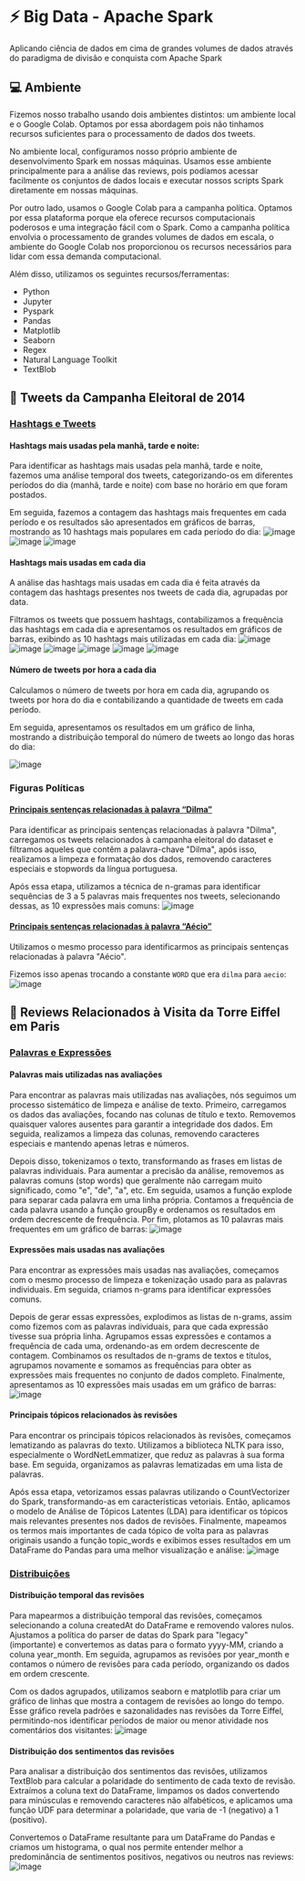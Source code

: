 
# ⚡ Big Data - Apache Spark

Aplicando ciência de dados em cima de grandes volumes de dados através do paradigma de divisão e conquista com Apache Spark




## 💻 Ambiente

Fizemos nosso trabalho usando dois ambientes distintos: um ambiente local e o Google Colab. Optamos por essa abordagem pois não tinhamos recursos suficientes para o processamento de dados dos tweets.

No ambiente local, configuramos nosso próprio ambiente de desenvolvimento Spark em nossas máquinas. Usamos esse ambiente principalmente para a análise das reviews, pois podíamos acessar facilmente os conjuntos de dados locais e executar nossos scripts Spark diretamente em nossas máquinas.

Por outro lado, usamos o Google Colab para a campanha política. Optamos por essa plataforma porque ela oferece recursos computacionais poderosos e uma integração fácil com o Spark. Como a campanha política envolvia o processamento de grandes volumes de dados em escala, o ambiente do Google Colab nos proporcionou os recursos necessários para lidar com essa demanda computacional.

Além disso, utilizamos os seguintes recursos/ferramentas:
 - Python
 - Jupyter
 - Pyspark
 - Pandas
 - Matplotlib
 - Seaborn
 - Regex
 - Natural Language Toolkit
 - TextBlob

## 🐤 Tweets da Campanha Eleitoral de 2014

### [Hashtags e Tweets](https://github.com/thomz2/big-data-spark/blob/main/analysis/election_campaign/hashtags_and_tweets.ipynb)

#### Hashtags mais usadas pela manhã, tarde e noite:
Para identificar as hashtags mais usadas pela manhã, tarde e noite, fazemos uma análise temporal dos tweets, categorizando-os em diferentes períodos do dia (manhã, tarde e noite) com base no horário em que foram postados. 

Em seguida, fazemos a contagem das hashtags mais frequentes em cada período e os resultados são apresentados em gráficos de barras, mostrando as 10 hashtags mais populares em cada período do dia:
![image](https://github.com/thomz2/big-data-spark/assets/82160387/29461700-ba80-45b4-baf8-4087a305f49c)
![image](https://github.com/thomz2/big-data-spark/assets/82160387/5ddfe7f3-a70f-416b-8c00-18ca3e588376)
![image](https://github.com/thomz2/big-data-spark/assets/82160387/0f917453-105d-469b-a376-456edfed091a)

#### Hashtags mais usadas em cada dia
A análise das hashtags mais usadas em cada dia é feita através da contagem das hashtags presentes nos tweets de cada dia, agrupadas por data. 

Filtramos os tweets que possuem hashtags, contabilizamos a frequência das hashtags em cada dia e apresentamos os resultados em gráficos de barras, exibindo as 10 hashtags mais utilizadas em cada dia:
![image](https://github.com/thomz2/big-data-spark/assets/82160387/2b854da1-dc38-4c8e-a5be-6aba4a79162d)
![image](https://github.com/thomz2/big-data-spark/assets/82160387/a3f41341-509b-4a8b-a051-173957c4f476)
![image](https://github.com/thomz2/big-data-spark/assets/82160387/27678806-1865-4a5c-84c1-c39923557c22)
![image](https://github.com/thomz2/big-data-spark/assets/82160387/7f1d44db-382c-4474-a63b-4313c19eb32a)
![image](https://github.com/thomz2/big-data-spark/assets/82160387/5a004644-d180-4a98-9e6b-0ac750ded28a)
![image](https://github.com/thomz2/big-data-spark/assets/82160387/35314cc2-10ad-475c-ac88-dc6ba5c07645)

#### Número de tweets por hora a cada dia
Calculamos o número de tweets por hora em cada dia, agrupando os tweets por hora do dia e contabilizando a quantidade de tweets em cada período. 

Em seguida, apresentamos os resultados em um gráfico de linha, mostrando a distribuição temporal do número de tweets ao longo das horas do dia:

![image](https://github.com/thomz2/big-data-spark/assets/82160387/291ff125-d9f3-4d74-9e5e-23d77483e5a7)

### Figuras Políticas

#### [Principais sentenças relacionadas à palavra “Dilma”](https://github.com/thomz2/big-data-spark/blob/main/analysis/election_campaign/dilma.ipynb)
Para identificar as principais sentenças relacionadas à palavra "Dilma", carregamos os tweets relacionados à campanha eleitoral do dataset e filtramos aqueles que contêm a palavra-chave "Dilma", após isso, realizamos a limpeza e formatação dos dados, removendo caracteres especiais e stopwords da língua portuguesa. 

Após essa etapa, utilizamos a técnica de n-gramas para identificar sequências de 3 a 5 palavras mais frequentes nos tweets, selecionando dessas, as 10 expressões mais comuns:
![image](https://github.com/thomz2/big-data-spark/assets/82160387/c0fe029f-2e82-4b78-91e6-037300b1ec35)

#### [Principais sentenças relacionadas à palavra “Aécio”](https://github.com/thomz2/big-data-spark/blob/main/analysis/election_campaign/aecio.ipynb)
Utilizamos o mesmo processo para identificarmos as principais sentenças relacionadas à palavra "Aécio".

Fizemos isso apenas trocando a constante `WORD` que era `dilma` para `aecio`:
![image](https://github.com/thomz2/big-data-spark/assets/82160387/6435e1d6-1e4f-468a-99be-58ae1f3c6eae)

## 🗼 Reviews Relacionados à Visita da Torre Eiffel em Paris

### [Palavras e Expressões](https://github.com/thomz2/big-data-spark/blob/main/analysis/eiffel_tower/most_frequent_words_and_expressions.ipynb)

#### Palavras mais utilizadas nas avaliações
Para encontrar as palavras mais utilizadas nas avaliações, nós seguimos um processo sistemático de limpeza e análise de texto. Primeiro, carregamos os dados das avaliações, focando nas colunas de título e texto. Removemos quaisquer valores ausentes para garantir a integridade dos dados. Em seguida, realizamos a limpeza das colunas, removendo caracteres especiais e mantendo apenas letras e números.

Depois disso, tokenizamos o texto, transformando as frases em listas de palavras individuais. Para aumentar a precisão da análise, removemos as palavras comuns (stop words) que geralmente não carregam muito significado, como "e", "de", "a", etc. Em seguida, usamos a função explode para separar cada palavra em uma linha própria. Contamos a frequência de cada palavra usando a função groupBy e ordenamos os resultados em ordem decrescente de frequência. Por fim, plotamos as 10 palavras mais frequentes em um gráfico de barras:
![image](https://github.com/thomz2/big-data-spark/assets/82160387/7b917330-c775-4654-958d-c27e8a47cfce)

#### Expressões mais usadas nas avaliações
Para encontrar as expressões mais usadas nas avaliações, começamos com o mesmo processo de limpeza e tokenização usado para as palavras individuais. Em seguida, criamos n-grams para identificar expressões comuns.

Depois de gerar essas expressões, explodimos as listas de n-grams, assim como fizemos com as palavras individuais, para que cada expressão tivesse sua própria linha. Agrupamos essas expressões e contamos a frequência de cada uma, ordenando-as em ordem decrescente de contagem. Combinamos os resultados de n-grams de textos e títulos, agrupamos novamente e somamos as frequências para obter as expressões mais frequentes no conjunto de dados completo. Finalmente, apresentamos as 10 expressões mais usadas em um gráfico de barras:
![image](https://github.com/thomz2/big-data-spark/assets/82160387/55df194b-b0f8-4c25-aaab-08006ca18354)

#### Principais tópicos relacionados às revisões
Para encontrar os principais tópicos relacionados às revisões, começamos lematizando as palavras do texto. Utilizamos a biblioteca NLTK para isso, especialmente o WordNetLemmatizer, que reduz as palavras à sua forma base. Em seguida, organizamos as palavras lematizadas em uma lista de palavras. 

Após essa etapa, vetorizamos essas palavras utilizando o CountVectorizer do Spark, transformando-as em características vetoriais. Então, aplicamos o modelo de Análise de Tópicos Latentes (LDA) para identificar os tópicos mais relevantes presentes nos dados de revisões. Finalmente, mapeamos os termos mais importantes de cada tópico de volta para as palavras originais usando a função topic_words e exibimos esses resultados em um DataFrame do Pandas para uma melhor visualização e análise:
![image](https://github.com/thomz2/big-data-spark/assets/82160387/2d8eb776-2b72-48ee-b1db-d68f6afd3a11)

### [Distribuições](https://github.com/thomz2/big-data-spark/blob/main/analysis/eiffel_tower/distributions.ipynb)

#### Distribuição temporal das revisões
Para mapearmos a distribuição temporal das revisões, começamos selecionando a coluna createdAt do DataFrame e removendo valores nulos. Ajustamos a política do parser de datas do Spark para "legacy" (importante) e convertemos as datas para o formato yyyy-MM, criando a coluna year_month. Em seguida, agrupamos as revisões por year_month e contamos o número de revisões para cada período, organizando os dados em ordem crescente.

Com os dados agrupados, utilizamos seaborn e matplotlib para criar um gráfico de linhas que mostra a contagem de revisões ao longo do tempo. Esse gráfico revela padrões e sazonalidades nas revisões da Torre Eiffel, permitindo-nos identificar períodos de maior ou menor atividade nos comentários dos visitantes:
![image](https://github.com/thomz2/big-data-spark/assets/82160387/550ddfa4-fc76-4664-9ebc-9e4b6d325152)

#### Distribuição dos sentimentos das revisões
Para analisar a distribuição dos sentimentos das revisões, utilizamos TextBlob para calcular a polaridade do sentimento de cada texto de revisão. Extraímos a coluna text do DataFrame, limpamos os dados convertendo para minúsculas e removendo caracteres não alfabéticos, e aplicamos uma função UDF para determinar a polaridade, que varia de -1 (negativo) a 1 (positivo).

Convertemos o DataFrame resultante para um DataFrame do Pandas e criamos um histograma, o qual nos permite entender melhor a predominância de sentimentos positivos, negativos ou neutros nas reviews:
![image](https://github.com/thomz2/big-data-spark/assets/82160387/c84a36f2-8cde-4eeb-b192-ec2c5ea84af5)

